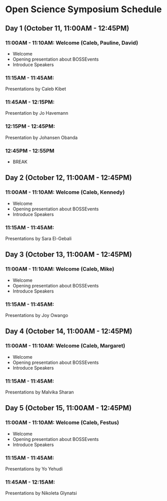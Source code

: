 # Open Science Symposium Schedule

## Day 1 (October 11, 11:00AM - 12:45PM)
### 11:00AM - 11:10AM: Welcome (Caleb, Pauline, David)
* Welcome
* Opening presentation about BOSSEvents
* Introduce Speakers

### 11:15AM - 11:45AM: 
Presentations by Caleb Kibet

### 11:45AM - 12:15PM:
Presentation by Jo Havemann

### 12:15PM - 12:45PM:
Presentation by Johansen Obanda

### 12:45PM - 12:55PM
* BREAK


## Day 2 (October 12, 11:00AM - 12:45PM)
### 11:00AM - 11:10AM: Welcome (Caleb, Kennedy)
* Welcome
* Opening presentation about BOSSEvents
* Introduce Speakers

### 11:15AM - 11:45AM: 
Presentations by Sara El-Gebali

## Day 3 (October 13, 11:00AM - 12:45PM)
### 11:00AM - 11:10AM: Welcome (Caleb, Mike)
* Welcome
* Opening presentation about BOSSEvents
* Introduce Speakers

### 11:15AM - 11:45AM: 
Presentations by Joy Owango

## Day 4 (October 14, 11:00AM - 12:45PM)
### 11:00AM - 11:10AM: Welcome (Caleb, Margaret)
* Welcome
* Opening presentation about BOSSEvents
* Introduce Speakers

### 11:15AM - 11:45AM: 
Presentations by Malvika Sharan

## Day 5 (October 15, 11:00AM - 12:45PM)
### 11:00AM - 11:10AM: Welcome (Caleb, Festus)
* Welcome
* Opening presentation about BOSSEvents
* Introduce Speakers

### 11:15AM - 11:45AM: 
Presentations by Yo Yehudi

### 11:45AM - 12:15AM: 
Presentations by Nikoleta Glynatsi

